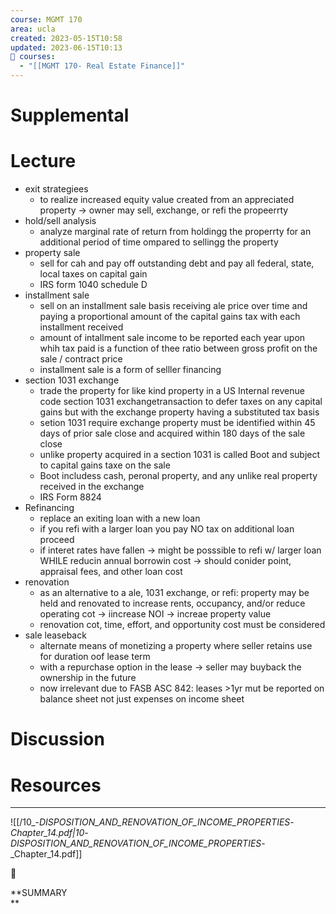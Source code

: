 ```yaml
---
course: MGMT 170
area: ucla
created: 2023-05-15T10:58
updated: 2023-06-15T10:13
📕 courses:
  - "[[MGMT 170- Real Estate Finance]]"
---
```

# Supplemental

# Lecture

- exit strategiees
    - to realize increased equity value created from an appreciated property → owner may sell, exchange, or refi the propeerrty
- hold/sell analysis
    - analyze marginal rate of return from holdingg the properrty for an additional period of time ompared to sellingg the property
- property sale
    - sell for cah and pay off outstanding debt and pay all federal, state, local taxes on capital gain
    - IRS form 1040 schedule D
- installment sale
    - sell on an installment sale basis receiving ale price over time and paying a proportional amount of the capital gains tax with each installment received
    - amount of intallment sale income to be reported each year upon whih tax paid is a function of thee ratio between gross profit on the sale / contract price
    - installment sale is a form of selller financing
- section 1031 exchange
    - trade the property for like kind property in a US Internal revenue code section 1031 exchangetransaction to defer taxes on any capital gains but with the exchange property having a substituted tax basis
    - setion 1031 require exchange property must be identified within 45 days of prior sale close and acquired within 180 days of the sale close
    - unlike property acquired in a section 1031 is called Boot and subject to capital gains taxe on the sale
    - Boot includess cash, peronal property, and any unlike real property received in the exchange
    - IRS Form 8824
- Refinancing
    - replace an exiting loan with a new loan
    - if you refi with a larger loan you pay NO tax on additional loan proceed
    - if interet rates have fallen → might be posssible to refi w/ larger loan WHILE reducin annual borrowin cost → should conider point, appraisal fees, and other loan cost
- renovation
    - as an alternative to a ale, 1031 exchange, or refi: property may be held and renovated to increase rents, occupancy, and/or reduce operating cot → iincrease NOI → increae property value
    - renovation cot, time, effort, and opportunity cost must be considered
- sale leaseback
    - alternate means of monetizing a property where seller retains use for duration oof lease term
    - with a repurchase option in the lease → seller may buyback the ownership in the future
    - now irrelevant due to FASB ASC 842: leases >1yr mut be reported on balance sheet not just expenses on income sheet

# Discussion

# Resources

---

![[/10_-_DISPOSITION_AND_RENOVATION_OF_INCOME_PROPERTIES_-_Chapter_14.pdf|10_-_DISPOSITION_AND_RENOVATION_OF_INCOME_PROPERTIES_-_Chapter_14.pdf]]

📌

**SUMMARY  
**